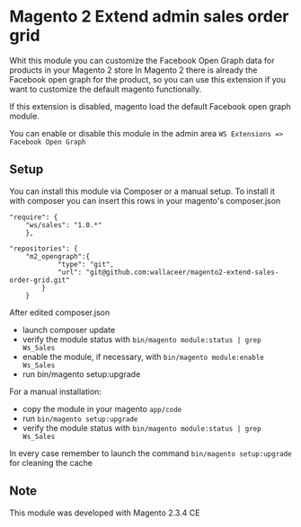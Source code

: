 # Magento 2 Extend admin sales order grid

Whit this module you can customize the Facebook Open Graph data for products in your Magento 2 store
In Magento 2 there is already the Facebook open graph for the product, so you can use this extension
if you want to customize the default magento functionally.

If this extension is disabled, magento load the default Facebook open graph module.

You can enable or disable this module in the admin area `WS Extensions => Facebook Open Graph`

## Setup

You can install this module via Composer or a manual setup.
To install it with composer you can insert this rows in your magento's composer.json
```
"require": {
	"ws/sales": "1.0.*"
    },
```
```
"repositories": {
	"m2_opengraph":{
            "type": "git",
            "url": "git@github.com:wallaceer/magento2-extend-sales-order-grid.git"
        }
    }
```
  
After edited composer.json 
- launch composer update
- verify the module status with `bin/magento module:status | grep Ws_Sales`
- enable the module, if necessary, with `bin/magento module:enable Ws_Sales`
- run bin/magento setup:upgrade
    
For a manual installation:
* copy the module in your magento `app/code`
* run `bin/magento setup:upgrade`
* verify the module status with `bin/magento module:status | grep Ws_Sales`


In every case remember to launch the command `bin/magento setup:upgrade` for cleaning the cache


## Note
This module was developed with Magento 2.3.4 CE   